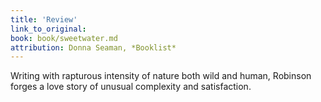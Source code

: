 ```yaml
---
title: 'Review'
link_to_original:
book: book/sweetwater.md
attribution: Donna Seaman, *Booklist*
---
```

Writing with rapturous intensity of nature both wild and human, Robinson forges a love story of unusual complexity and satisfaction.

